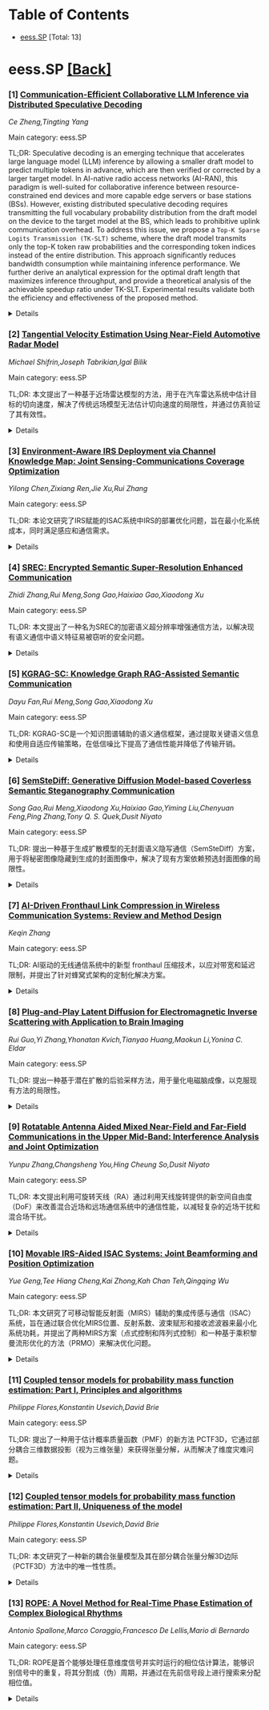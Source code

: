 <div id=toc></div>

# Table of Contents

- [eess.SP](#eess.SP) [Total: 13]


<div id='eess.SP'></div>

# eess.SP [[Back]](#toc)

### [1] [Communication-Efficient Collaborative LLM Inference via Distributed Speculative Decoding](https://arxiv.org/abs/2509.04576)
*Ce Zheng,Tingting Yang*

Main category: eess.SP

TL;DR: Speculative decoding is an emerging technique that accelerates large language model (LLM) inference by allowing a smaller draft model to predict multiple tokens in advance, which are then verified or corrected by a larger target model. In AI-native radio access networks (AI-RAN), this paradigm is well-suited for collaborative inference between resource-constrained end devices and more capable edge servers or base stations (BSs). However, existing distributed speculative decoding requires transmitting the full vocabulary probability distribution from the draft model on the device to the target model at the BS, which leads to prohibitive uplink communication overhead. To address this issue, we propose a ``Top-K Sparse Logits Transmission (TK-SLT)`` scheme, where the draft model transmits only the top-K token raw probabilities and the corresponding token indices instead of the entire distribution. This approach significantly reduces bandwidth consumption while maintaining inference performance. We further derive an analytical expression for the optimal draft length that maximizes inference throughput, and provide a theoretical analysis of the achievable speedup ratio under TK-SLT. Experimental results validate both the efficiency and effectiveness of the proposed method.


<details>
  <summary>Details</summary>
Motivation: Existing distributed speculative decoding requires transmitting the full vocabulary probability distribution from the draft model on the device to the target model at the BS, which leads to prohibitive uplink communication overhead. This paper aims to address this issue by proposing a more efficient communication scheme.

Method: The paper proposes a "Top-K Sparse Logits Transmission (TK-SLT)" scheme. In this scheme, the draft model transmits only the top-K token raw probabilities and their corresponding token indices instead of the entire distribution. The paper also derives an analytical expression for the optimal draft length and provides a theoretical analysis of the achievable speedup ratio under TK-SLT.

Result: The proposed TK-SLT scheme significantly reduces bandwidth consumption while maintaining inference performance. Experimental results validate the efficiency and effectiveness of the method.

Conclusion: The TK-SLT scheme is an efficient and effective method for distributed speculative decoding in AI-RAN, significantly reducing communication overhead while maintaining inference performance. The paper provides theoretical analysis and experimental validation for the proposed approach.

Abstract: Speculative decoding is an emerging technique that accelerates large language
model (LLM) inference by allowing a smaller draft model to predict multiple
tokens in advance, which are then verified or corrected by a larger target
model. In AI-native radio access networks (AI-RAN), this paradigm is
well-suited for collaborative inference between resource-constrained end
devices and more capable edge servers or base stations (BSs). However, existing
distributed speculative decoding requires transmitting the full vocabulary
probability distribution from the draft model on the device to the target model
at the BS, which leads to prohibitive uplink communication overhead. To address
this issue, we propose a ``Top-K Sparse Logits Transmission (TK-SLT)`` scheme,
where the draft model transmits only the top-K token raw probabilities and the
corresponding token indices instead of the entire distribution. This approach
significantly reduces bandwidth consumption while maintaining inference
performance. We further derive an analytical expression for the optimal draft
length that maximizes inference throughput, and provide a theoretical analysis
of the achievable speedup ratio under TK-SLT. Experimental results validate
both the efficiency and effectiveness of the proposed method.

</details>


### [2] [Tangential Velocity Estimation Using Near-Field Automotive Radar Model](https://arxiv.org/abs/2509.04692)
*Michael Shifrin,Joseph Tabrikian,Igal Bilik*

Main category: eess.SP

TL;DR: 本文提出了一种基于近场雷达模型的方法，用于在汽车雷达系统中估计目标的切向速度，解决了传统远场模型无法估计切向速度的局限性，并通过仿真验证了其有效性。


<details>
  <summary>Details</summary>
Motivation: 传统汽车雷达系统基于远场模型，无法估计目标切向速度，而切向速度是精确感知动态环境的关键参数。因此，需要新的方法来解决此问题。

Method: 本文提出近场雷达模型，并利用目标在距离、速度和多普勒上的迁移信息进行切向速度估计。通过Cram'er-Rao界和模糊函数进行可辨识性分析，并设计了一种计算高效的最大似然估计算法，利用目标迁移信息进行切向速度估计，同时减轻了似然函数在距离、速度和多普勒上的模糊效应。此外，研究还启发了分离阵列配置的使用。

Result: 仿真结果验证了所提出方法的理论可行性，并在单目标和多目标场景下评估了算法性能。所提出的方法在切向速度估计方面取得了显著的精度和可靠性提升，并能同时改善距离、速度和多普勒估计的模糊效应。

Conclusion: 所提出的基于近场雷达模型和目标迁移信息的方法，能够有效估计汽车雷达系统的切向速度，提高了雷达系统的精度和可靠性，从而增强了高级驾驶辅助系统和自动驾驶汽车的态势感知能力。

Abstract: This work investigates the problem of tangential velocity estimation in
automotive radar systems, addressing the limitations of conventionally
considered models. Conventional automotive radars are usually based on
far-field models and estimate the target's range, radial velocity, and
direction-of-arrival (DOA) but are not able to estimate the tangential
component of the target 2-D velocity, which is a critical parameter for
reliable perception of dynamic environments. To address this challenge, we
introduce the near-field radar model, which considers various migration
elements in range, radial velocity, and Doppler along time and space.
Conventionally, these migration effects result in smearing of the likelihood
function for estimating the target parameters. However, if the model is
correctly specified, these migration effects are informative for tangential
velocity estimation. We conduct an identifiability analysis for tangential
velocity estimation using the Cram\'er-Rao bound and ambiguity function. The
insights from this study motivate the use of a separated array configuration
and the development of a computationally efficient maximum likelihood based
algorithm designed to utilize target migrations for tangential velocity
estimation, while maintaining practical computational complexity. In addition
to tangential velocity estimation, the proposed algorithm mitigates likelihood
smearing in range, radial velocity, and Doppler. Simulations validate the
theoretical feasibility study, and evaluate the algorithms' performance in both
single- and multi-target scenarios. The proposed approach improves the accuracy
and reliability of automotive radars, enhancing situational awareness for
advanced driver assistance systems and autonomous vehicles.

</details>


### [3] [Environment-Aware IRS Deployment via Channel Knowledge Map: Joint Sensing-Communications Coverage Optimization](https://arxiv.org/abs/2509.04768)
*Yilong Chen,Zixiang Ren,Jie Xu,Rui Zhang*

Main category: eess.SP

TL;DR: 本论文研究了IRS赋能的ISAC系统中IRS的部署优化问题，旨在最小化系统成本，同时满足感应和通信需求。


<details>
  <summary>Details</summary>
Motivation: 研究IRS在IRS赋能的综合传感和通信（ISAC）系统中部署优化的潜在问题，以增强基站（BS）的传感和通信覆盖范围。

Method: 提出了一种利用信道知识图（CKM）的环境感知IRS部署设计，并将其与BS的发射波束成形和IRS的反射波束成形相结合，以解决混合整数非凸优化问题。采用基于连续凸近似（SCA）的松弛和边界方法来求解。

Result: 通过数值结果证明了所提出的算法在降低系统成本以及满足感应和通信要求方面的有效性。

Conclusion: 所提出的IRS部署优化方法，结合了CKM和SCA技术，能够有效地解决IRS赋能的ISAC系统的成本和性能问题。

Abstract: This paper studies the intelligent reflecting surface (IRS) deployment
optimization problem for IRS-enabled integrated sensing and communications
(ISAC) systems, in which multiple IRSs are strategically deployed at candidate
locations to assist a base station (BS) to enhance the coverage of both sensing
and communications. We present an environment-aware IRS deployment design via
exploiting the channel knowledge map (CKM), which provides the channel state
information (CSI) between each candidate IRS location and BS or targeted
sensing/communication points. Based on the obtained CSI from CKM, we optimize
the deployment of IRSs, jointly with the BS's transmit beamforming and IRSs'
reflective beamforming during operation, with the objective of minimizing the
system cost, while guaranteeing the minimum illumination power requirements at
sensing areas and the minimum signal-to-noise ratio (SNR) requirements at
communication areas. In particular, we consider two cases when the IRSs'
reflective beamforming optimization can be implemented dynamically in real time
and quasi-stationarily over the whole operation period, respectively. For both
cases, the joint IRS deployment and transmit/reflective beamforming designs are
formulated as mixed-integer non-convex optimization problems, which are solved
via the successive convex approximation (SCA)-based relax-and-bound method.
Specifically, we first relax the binary IRS deployment indicators into
continuous variables, then find converged solutions via SCA, and finally round
relaxed indicators back to binary values. Numerical results demonstrate the
effectiveness of our proposed algorithms in reducing the system cost while
meeting the sensing and communication requirements.

</details>


### [4] [SREC: Encrypted Semantic Super-Resolution Enhanced Communication](https://arxiv.org/abs/2509.04787)
*Zhidi Zhang,Rui Meng,Song Gao,Haixiao Gao,Xiaodong Xu*

Main category: eess.SP

TL;DR: 本文提出了一种名为SREC的加密语义超分辨率增强通信方法，以解决现有语义通信中语义特征易被窃听的安全问题。


<details>
  <summary>Details</summary>
Motivation: 现有语义通信（SemCom）虽然提高了通信效率，但其传输的语义特征以明文形式存在，容易被窃听，存在安全隐患。

Method: SREC方法采用模256加密方法对语义特征进行加密，并利用超分辨率重建技术来提高图像的重建质量。

Result: 仿真结果表明，在加性高斯白噪声（AWGN）信道中，使用不同调制方法时，SREC在保证安全性的同时，在低信噪比（SNR）条件下能获得更好的传输性能。

Conclusion: SREC方法能够有效解决语义通信中的安全问题，并在低信噪比下实现优于传统方法的传输性能。

Abstract: Semantic communication (SemCom), as a typical paradigm of deep integration
between artificial intelligence (AI) and communication technology,
significantly improves communication efficiency and resource utilization
efficiency. However, the security issues of SemCom are becoming increasingly
prominent. Semantic features transmitted in plaintext over physical channels
are easily intercepted by eavesdroppers. To address this issue, this paper
proposes Encrypted Semantic Super-Resolution Enhanced Communication (SREC) to
secure SemCom. SREC uses the modulo-256 encryption method to encrypt semantic
features, and employs super-resolution reconstruction method to improve the
reconstruction quality of images. The simulation results show that in the
additive Gaussian white noise (AWGN) channel, when different modulation methods
are used, SREC can not only stably guarantee security, but also achieve better
transmission performance under low signal-to-noise ratio (SNR) conditions.

</details>


### [5] [KGRAG-SC: Knowledge Graph RAG-Assisted Semantic Communication](https://arxiv.org/abs/2509.04801)
*Dayu Fan,Rui Meng,Song Gao,Xiaodong Xu*

Main category: eess.SP

TL;DR: KGRAG-SC是一个知识图谱辅助的语义通信框架，通过提取关键语义信息和使用自适应传输策略，在低信噪比下提高了通信性能并降低了传输开销。


<details>
  <summary>Details</summary>
Motivation: 现有的端到端深度学习语义通信方案可解释性差，在噪声条件下语义选择和重建能力不足。

Method: KGRAG-SC利用多维知识图谱，通过社区引导的实体链接和GraphRAG进行语义提取。发送端构建最小连通子图并传输紧凑的实体索引。采用基于结构中心性度量的自适应传输策略，对关键语义元素提供不等错误保护。接收端利用大语言模型和共享知识图谱进行知识驱动的文本重建。

Result: KGRAG-SC在低信噪比条件下实现了优于传统方法的语义保真度，并显著降低了传输开销。

Conclusion: 将结构化知识表示与生成式语言模型相结合的语义通信方法是有效的。

Abstract: The state-of-the-art semantic communication (SC) schemes typically rely on
end-to-end deep learning frameworks that lack interpretability and struggle
with robust semantic selection and reconstruction under noisy conditions. To
address this issue, this paper presents KGRAG-SC, a knowledge graph-assisted SC
framework that leverages retrieval-augmented generation principles. KGRAG-SC
employs a multi-dimensional knowledge graph, enabling efficient semantic
extraction through community-guided entity linking and GraphRAG-assisted
processing. The transmitter constructs minimal connected subgraphs that capture
essential semantic relationships and transmits only compact entity indices
rather than full text or semantic triples. An importance-aware adaptive
transmission strategy provides unequal error protection based on structural
centrality metrics, prioritizing critical semantic elements under adverse
channel conditions. At the receiver, large language models perform
knowledge-driven text reconstruction using the shared knowledge graph as
structured context, ensuring robust semantic recovery even with partial
information loss. Experimental results demonstrate that KGRAG-SC achieves
superior semantic fidelity in low Signal-to-Noise Ratio (SNR) conditions while
significantly reducing transmission overhead compared to traditional
communication methods, highlighting the effectiveness of integrating structured
knowledge representation with generative language models for SC systems.

</details>


### [6] [SemSteDiff: Generative Diffusion Model-based Coverless Semantic Steganography Communication](https://arxiv.org/abs/2509.04803)
*Song Gao,Rui Meng,Xiaodong Xu,Haixiao Gao,Yiming Liu,Chenyuan Feng,Ping Zhang,Tony Q. S. Quek,Dusit Niyato*

Main category: eess.SP

TL;DR: 提出一种基于生成扩散模型的无封面语义隐写通信（SemSteDiff）方案，用于将秘密图像隐藏到生成的封面图像中，解决了现有方案依赖预选封面图像的局限性。


<details>
  <summary>Details</summary>
Motivation: 传统的通信系统面临窃听威胁，即使是语义通信（SemCom）也不例外。为了解决这个问题，研究了语义隐写通信（SemSteCom）方案来混淆语义窃听者。然而，现有的基于图像传输的SemSteCom方案依赖于预先选择的封面图像，这限制了其通用性。

Method: 提出一种基于生成扩散模型（Generative Diffusion Model）的无封面语义隐写通信（SemSteDiff）方案。该方案利用语义相关的公私钥对，使合法接收者能够正确解码秘密图像，而没有完整密钥对的窃听者则无法获取。

Result: 仿真结果表明，该方案在不同的联合信源信道编码（JSCC）框架中具有即插即用（plug-and-play）的有效性。在不同的窃听者威胁下的比较结果显示，当信噪比（SNR）为0 dB时，合法接收者的峰值信噪比（PSNR）比窃听者高4.14 dB。

Conclusion: 所提出的SemSteDiff方案能够有效地将秘密图像隐藏到生成的图像中，解决了现有方案的局限性，并能在不同的通信框架下提供安全性，优于窃听者。

Abstract: Semantic communication (SemCom), as a novel paradigm for future communication
systems, has recently attracted much attention due to its superiority in
communication efficiency. However, similar to traditional communication, it
also suffers from eavesdropping threats. Intelligent eavesdroppers could launch
advanced semantic analysis techniques to infer secret semantic information.
Therefore, some researchers have designed Semantic Steganography Communication
(SemSteCom) scheme to confuse semantic eavesdroppers. However, the
state-of-the-art SemSteCom schemes for image transmission rely on the
pre-selected cover image, which limits the universality. To address this issue,
we propose a Generative Diffusion Model-based Coverless Semantic Steganography
Communication (SemSteDiff) scheme to hide secret images into generated stego
images. The semantic related private and public keys enable legitimate receiver
to decode secret images correctly while the eavesdropper without completely
true key-pairs fail to obtain them. Simulation results demonstrate the
effectiveness of the plug-and-play design in different Joint Source-Channel
Coding (JSCC) frameworks. The comparison results under different eavesdroppers'
threats show that, when Signal-to-Noise Ratio (SNR) = 0 dB, the peak
signal-to-noise ratio (PSNR) of the legitimate receiver is 4.14 dB higher than
that of the eavesdropper.

</details>


### [7] [AI-Driven Fronthaul Link Compression in Wireless Communication Systems: Review and Method Design](https://arxiv.org/abs/2509.04805)
*Keqin Zhang*

Main category: eess.SP

TL;DR: AI驱动的无线通信系统中的新型 fronthaul 压缩技术，以应对带宽和延迟限制，并提出了针对蜂窝式架构的定制化解决方案。


<details>
  <summary>Details</summary>
Motivation: 传统 fronthaul 压缩方法在严格的带宽和延迟限制下存在局限性，例如依赖于严格的先验知识、在高压缩比下性能急剧下降以及难以跨信道和部署进行调整。

Method: 本文首先回顾了人工智能（AI）驱动的压缩技术，然后重点分析了两种高压缩方案：一种是基于端到端学习的信道状态信息（CSI）反馈，另一种是基于资源块（RB）粒度的预编码优化与压缩相结合。在此基础上，提出了一种针对蜂窝式架构的 fronthaul 压缩策略。

Result: 所提出的 fronthaul 压缩策略能够实现高压缩率，同时控制性能损失，支持 RB 级别的速率自适应，并实现低延迟推理，适用于下一代网络的集中式协作传输。

Conclusion: AI 技术为 fronthaul 压缩提供了更优的解决方案，能够有效应对现代无线通信系统的挑战，并为下一代网络架构提供了新的可能性。

Abstract: Modern fronthaul links in wireless systems must transport high-dimensional
signals under stringent bandwidth and latency constraints, which makes
compression indispensable. Traditional strategies such as compressed sensing,
scalar quantization, and fixed-codec pipelines often rely on restrictive
priors, degrade sharply at high compression ratios, and are hard to tune across
channels and deployments. Recent progress in Artificial Intelligence (AI) has
brought end-to-end learned transforms, vector and hierarchical quantization,
and learned entropy models that better exploit the structure of Channel State
Information(CSI), precoding matrices, I/Q samples, and LLRs. This paper first
surveys AI-driven compression techniques and then provides a focused analysis
of two representative high-compression routes: CSI feedback with end-to-end
learning and Resource Block (RB) granularity precoding optimization combined
with compression. Building on these insights, we propose a fronthaul
compression strategy tailored to cell-free architectures. The design targets
high compression with controlled performance loss, supports RB-level rate
adaptation, and enables low-latency inference suitable for centralized
cooperative transmission in next-generation networks.

</details>


### [8] [Plug-and-Play Latent Diffusion for Electromagnetic Inverse Scattering with Application to Brain Imaging](https://arxiv.org/abs/2509.04860)
*Rui Guo,Yi Zhang,Yhonatan Kvich,Tianyao Huang,Maokun Li,Yonina C. Eldar*

Main category: eess.SP

TL;DR: 提出一种基于潜在扩散的后验采样方法，用于量化电磁脑成像，以克服现有方法的局限性。


<details>
  <summary>Details</summary>
Motivation: 现有电磁成像方法在处理反问题时存在非线性、病态性、难以整合先验知识、缺乏理论保证等问题，导致在可解释性、失真误差和可靠性之间难以平衡。

Method: 1. 训练一个潜在扩散模型（LDM）来学习目标（介电常数和电导率图）的先验分布，该模型在无标签数据集上训练。 2. 将学习到的先验知识整合到基于生成模型即插即用（PnP）后验采样框架中。 3. 通过交替使用强制似然分布和先验分布的采样器来进行后验采样。 4. 基于采样结果，通过最小均方误差（MMSE）估计获得可靠重建。

Result: 在脑成像实验中，该方法在重建精度和结构相似性方面达到了最先进的性能，同时保持了高测量保真度。

Conclusion: 所提出的基于潜在扩散的后验采样方法能够有效地将先验知识集成到基于物理的反演中，克服了现有方法的局限性，并在量化电磁脑成像中实现了高精度的重建。

Abstract: Electromagnetic (EM) imaging is an important tool for non-invasive sensing
with low-cost and portable devices. One emerging application is EM stroke
imaging, which enables early diagnosis and continuous monitoring of brain
strokes. Quantitative imaging is achieved by solving an inverse scattering
problem (ISP) that reconstructs permittivity and conductivity maps from
measurements. In general, the reconstruction accuracy is limited by its
inherent nonlinearity and ill-posedness. Existing methods, including
learning-free and learning-based approaches, fail to either incorporate
complicated prior distributions or provide theoretical guarantees, posing
difficulties in balancing interpretability, distortion error, and reliability.
To overcome these limitations, we propose a posterior sampling method based on
latent diffusion for quantitative EM brain imaging, adapted from a generative
plug-and-play (PnP) posterior sampling framework. Our approach allows to
flexibly integrate prior knowledge into physics-based inversion without
requiring paired measurement-label datasets. We first learn the prior
distribution of targets from an unlabeled dataset, and then incorporate the
learned prior into posterior sampling. In particular, we train a latent
diffusion model on permittivity and conductivity maps to capture their prior
distribution. Then, given measurements and the forward model describing EM wave
physics, we perform posterior sampling by alternating between two samplers that
respectively enforce the likelihood and prior distributions. Finally, reliable
reconstruction is obtained through minimum mean squared error (MMSE) estimation
based on the samples. Experimental results on brain imaging demonstrate that
our approach achieves state-of-the-art performance in reconstruction accuracy
and structural similarity while maintaining high measurement fidelity.

</details>


### [9] [Rotatable Antenna Aided Mixed Near-Field and Far-Field Communications in the Upper Mid-Band: Interference Analysis and Joint Optimization](https://arxiv.org/abs/2509.04865)
*Yunpu Zhang,Changsheng You,Hing Cheung So,Dusit Niyato*

Main category: eess.SP

TL;DR: 本文提出利用可旋转天线（RA）通过利用天线旋转提供的新空间自由度（DoF）来改善混合近场和远场通信系统中的通信性能，以减轻复杂的近场干扰和混合场干扰。


<details>
  <summary>Details</summary>
Motivation: 利用可旋转天线（RA）通过利用天线旋转提供的新空间自由度（DoF）来改善混合近场和远场通信系统中的通信性能，以减轻复杂的近场干扰和混合场干扰。

Method: 研究了一个模块化的RA启用混合场下行通信系统，其中一个由多个RA子阵组成的基站（BS）在存在几个遗留远场用户的情况下与多个近场用户通信。通过联合优化BS处所有子阵的功率分配和旋转角度，制定了一个最大化近场用户总速率的优化问题。分析了所有子阵共享相同旋转角度的特例，并使用菲涅尔积分获得旋转感知归一化近场干扰和旋转感知归一化混合场干扰的闭式表达式。提出了一种高效的双层算法来获得高质量的解，其中内层使用连续凸近似（SCA）技术优化功率分配，外层通过粒子群优化（PSO）确定所有子阵的旋转角度。

Result: 研究结果表明，天线旋转有效地抑制了近场干扰和混合场干扰，从而显著提高了混合场通信性能。RA相比于传统的固定天线系统实现了显著的性能提升，并且所开发的联合设计相比于基准方案更有效。

Conclusion: 可旋转天线（RA）能够通过提供新的空间自由度来显著改善混合近场和远场通信系统的性能，有效抑制近场和混合场干扰。所提出的联合优化设计方法能够有效地提升系统性能。

Abstract: In this paper, we propose to leverage rotatable antennas (RAs) for improving
the communication performance in mixed near-field and far-field communication
systems by exploiting a new spatial degree-of-freedom (DoF) offered by antenna
rotation to mitigate complex near-field interference and mixed-field
interference. Specifically, we investigate a modular RA-enabled mixed-field
downlink communication system, where a base station (BS) consisting of multiple
RA subarrays communicates with multiple near-field users in the presence of
several legacy far-field users. We formulate an optimization problem to
maximize the sum-rate of the near-field users by jointly optimizing the power
allocation and rotation angles of all subarrays at the BS. To gain useful
insights into the effect of RAs on mixed-field communications, we first analyze
a special case where all subarrays share the same rotation angle and obtain
closed-form expressions for the rotation-aware normalized near-field
interference and the rotation-aware normalized mixed-field interference using
the Fresnel integrals. We then analytically reveal that array rotation
effectively suppresses both interference types, thereby significantly enhancing
mixed-field communication performance. For the general case involving
subarray-wise rotation, we propose an efficient double-layer algorithm to
obtain a high-quality solution, where the inner layer optimizes power
allocation using the successive convex approximation (SCA) technique, while the
outer layer determines the rotation angles of all subarrays via particle swarm
optimization (PSO). Finally, numerical results highlight the significant
performance gains achieved by RAs over conventional fixed-antenna systems and
demonstrate the effectiveness of our developed joint design compared to
benchmark schemes.

</details>


### [10] [Movable IRS-Aided ISAC Systems: Joint Beamforming and Position Optimization](https://arxiv.org/abs/2509.04873)
*Yue Geng,Tee Hiang Cheng,Kai Zhong,Kah Chan Teh,Qingqing Wu*

Main category: eess.SP

TL;DR: 本文研究了可移动智能反射面（MIRS）辅助的集成传感与通信（ISAC）系统，旨在通过联合优化MIRS位置、反射系数、波束赋形和接收滤波器来最小化系统功耗，并提出了两种MIRS方案（点式控制和阵列式控制）和一种基于乘积黎曼流形优化的方法（PRMO）来解决优化问题。


<details>
  <summary>Details</summary>
Motivation: 为了提高IRS在ISAC系统中的适应性和性能，引入了可移动IRS（MIRS）技术，允许灵活调整IRS单元位置，从而满足传感和通信的服务质量（QoS）要求。

Method: 提出两种MIRS方案：点式控制和阵列式控制。利用乘积黎曼流形优化（PRMO）方法，通过基于惩罚的变换和黎曼Broyden-Fletcher-Goldfarb-Shanno（RBFGS）算法，在构造的乘积黎曼流形空间（PRMS）上并行更新变量，以解决联合波束赋形和位置优化问题。

Result: 仿真结果表明，MIRS在功耗最小化方面优于传统IRS。点式控制方案实现了最低功耗，而阵列式控制方案在次优解和计算效率之间取得了平衡。

Conclusion: MIRS技术能够有效提升IRS在ISAC系统中的性能，通过优化MIRS的单元位置和系统参数，可以显著降低系统功耗。点式控制和阵列式控制方案各有优劣，可根据具体需求选择。

Abstract: Driven by intelligent reflecting surface (IRS) and movable antenna (MA)
technologies, movable IRS (MIRS) has been proposed to improve the adaptability
and performance of conventional IRS, enabling flexible adjustment of the IRS
reflecting element positions. This paper investigates MIRS-aided integrated
sensing and communication (ISAC) systems. The objective is to minimize the
power required for satisfying the quality-of-service (QoS) of sensing and
communication by jointly optimizing the MIRS element positions, IRS reflection
coefficients, transmit beamforming, and receive filters. To balance the
performance-cost trade-off, we proposed two MIRS schemes: element-wise control
and array-wise control, where the positions of individual reflecting elements
and arrays consisting of multiple elements are controllable, respectively. To
address the joint beamforming and position optimization, a product Riemannian
manifold optimization (PRMO) method is proposed, where the variables are
updated over a constructed product Riemannian manifold space (PRMS) in parallel
via penalty-based transformation and Riemannian
Broyden-Fletcher-Goldfarb-Shanno (RBFGS) algorithm. Simulation results
demonstrate that the proposed MIRS outperforms conventional IRS in power
minimization with both element-wise control and array-wise control.
Specifically, with different system parameters, the minimum power is achieved
by the MIRS with the element-wise control scheme, while suboptimal solution and
higher computational efficiency are achieved by the MIRS with array-wise
control scheme.

</details>


### [11] [Coupled tensor models for probability mass function estimation: Part I, Principles and algorithms](https://arxiv.org/abs/2509.04930)
*Philippe Flores,Konstantin Usevich,David Brie*

Main category: eess.SP

TL;DR: 提出了一种用于估计概率质量函数（PMF）的新方法 PCTF3D，它通过部分耦合三维数据投影（视为三维张量）来获得张量分解，从而解决了维度灾难问题。


<details>
  <summary>Details</summary>
Motivation: 提出一种能够克服维度灾难的概率质量函数（PMF）估计方法。

Method: PCTF3D 方法，通过部分耦合三维数据投影（视为三维张量）来获得张量分解。耦合策略的选择通过超图来定义。

Result: 进行了数值实验并展示了该方法的应用。

Conclusion: 本文介绍了一种新的 PMF 估计算法框架，这是系列文章的第一部分，后续文章将研究该模型的唯一性。

Abstract: In this article, a Probability Mass Function (PMF) estimation method which
tames the curse of dimensionality is proposed. This method, called Partial
Coupled Tensor Factorization of 3D marginals or PCTF3D, has for principle to
partially couple order-3 data projections -- seen as order-3 tensors -- to
obtain a tensor decomposition of the probability mass tensor. The novelty of
PCTF3D relies on partial coupling which consists in choosing a subset of 3D
marginals. The choice of marginals is then formulated with hypergraphs. After
presenting possible coupling strategies, some numerical experiments and an
application of the method are proposed. This article is the first of a two-part
article. While this first article focuses on a new algorithmic framework for
PMF estimation, the second studies uniqueness properties of the model
introduced in this article.

</details>


### [12] [Coupled tensor models for probability mass function estimation: Part II, Uniqueness of the model](https://arxiv.org/abs/2509.04931)
*Philippe Flores,Konstantin Usevich,David Brie*

Main category: eess.SP

TL;DR: 本文研究了一种新的耦合张量模型及其在部分耦合张量分解3D边际（PCTF3D）方法中的唯一性性质。


<details>
  <summary>Details</summary>
Motivation: 研究新耦合张量模型的唯一性性质，并评估其在PCTF3D方法中的应用。

Method: 提出并分析了PCTF3D方法，该方法通过耦合3D边际（视为3阶张量）来估计概率质量函数。利用雅可比算法计算最大可恢复秩，并分析了不同耦合策略的唯一性。

Result: 在处理概率约束方面，该模型表现良好。然而，唯一性很大程度上取决于PCTF3D中使用的耦合方式。为笛卡尔耦合提供了可识别性界限，该界限优于现有文献。

Conclusion: PCTF3D方法的唯一性性质取决于所采用的耦合策略，并提出了一种笛卡尔耦合，以提高可识别性界限。

Abstract: In this paper, uniqueness properties of a coupled tensor model are studied.
This new coupled tensor model is used in a new method called Partial Coupled
Tensor Factorization of 3D marginals or PCTF3D. This method performs estimation
of probability mass functions by coupling 3D marginals, seen as order-3
tensors. The core novelty of PCTF3D's approach (detailed in the part I article)
relies on the partial coupling which consists on the choice of 3D marginals to
be coupled. Tensor methods are ubiquitous in many applications of statistical
learning, with their biggest advantage of having strong uniqueness properties.
In this paper, the uniqueness properties of PCTF3D's constrained coupled
low-rank model is assessed. While probabilistic constraints of the coupled
model are handled properly, it is shown that uniqueness highly depends on the
coupling used in PCTF3D. After proposing a Jacobian algorithm providing maximum
recoverable rank, different coupling strategies presented in the Part I article
are examined with respect to their uniqueness properties. Finally, an
identifiability bound is given for a so-called Cartesian coupling which permits
enhancing sufficient bounds of the literature.

</details>


### [13] [ROPE: A Novel Method for Real-Time Phase Estimation of Complex Biological Rhythms](https://arxiv.org/abs/2509.04962)
*Antonio Spallone,Marco Coraggio,Francesco De Lellis,Mario di Bernardo*

Main category: eess.SP

TL;DR: ROPE是首个能够处理任意维度信号并实时运行的相位估计算法，能够识别信号中的重复，将其分割成（伪）周期，并通过在先前信号段上进行搜索来分配相位值。


<details>
  <summary>Details</summary>
Motivation: 现有相位估计算法通常局限于离线处理和/一维信号，无法满足实时处理多维信号的需求。

Method: ROPE通过识别信号中的重复来将其分割成（伪）周期，并通过在先前信号段上进行高效、可行的搜索来分配相位值。

Result: ROPE在处理混沌动力学系统、人体运动捕捉数据和心电图记录等多种信号类型时，表现出对噪声和信号漂移的鲁棒性，并且性能优于最先进的相位估计算法。

Conclusion: ROPE能够进行实时复杂生物节律分析，有望在疾病诊断和开发基于节律的治疗干预措施方面取得进展。

Abstract: Accurate phase estimation -- the process of assigning phase values between
$0$ and $2\pi$ to repetitive or periodic signals -- is a cornerstone in the
analysis of oscillatory signals across diverse fields, from neuroscience to
robotics, where it is fundamental, e.g., to understanding coordination in
neural networks, cardiorespiratory coupling, and human-robot interaction.
However, existing methods are often limited to offline processing and/or
constrained to one-dimensional signals. In this paper, we introduce ROPE,
which, to the best of our knowledge, is the first phase-estimation algorithm
capable of (i) handling signals of arbitrary dimension and (ii) operating in
real-time, with minimal error. ROPE identifies repetitions within the signal to
segment it into (pseudo-)periods and assigns phase values by performing
efficient, tractable searches over previous signal segments. We extensively
validate the algorithm on a variety of signal types, including trajectories
from chaotic dynamical systems, human motion-capture data, and
electrocardiographic recordings. Our results demonstrate that ROPE is robust
against noise and signal drift, and achieves significantly superior performance
compared to state-of-the-art phase estimation methods. This advancement enables
real-time analysis of complex biological rhythms, opening new pathways, for
example, for early diagnosis of pathological rhythm disruptions and developing
rhythm-based therapeutic interventions in neurological and cardiovascular
disorders.

</details>
